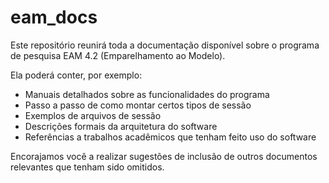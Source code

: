 # eam_docs

Este repositório reunirá toda a documentação disponível sobre o programa de pesquisa EAM 4.2 (Emparelhamento ao Modelo).

Ela poderá conter, por exemplo:

- Manuais detalhados sobre as funcionalidades do programa
- Passo a passo de como montar certos tipos de sessão
- Exemplos de arquivos de sessão
- Descrições formais da arquitetura do software
- Referências a trabalhos acadêmicos que tenham feito uso do software

Encorajamos você a realizar sugestões de inclusão de outros documentos relevantes que tenham sido omitidos.
